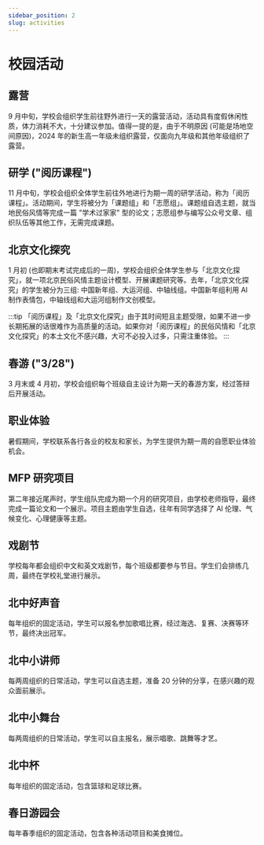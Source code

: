 ```yaml
---
sidebar_position: 2
slug: activities
---
```


# 校园活动

## 露营

9 月中旬，学校会组织学生前往野外进行一天的露营活动，活动具有度假休闲性质，体力消耗不大，十分建议参加。值得一提的是，由于不明原因 (可能是场地空间原因)，2024 年的新生高一年级未组织露营，仅面向九年级和其他年级组织了露营。

## 研学 ("阅历课程")

11 月中旬，学校会组织全体学生前往外地进行为期一周的研学活动，称为「阅历课程」。活动期间，学生将被分为「课题组」和「志愿组」。课题组自选主题，就当地民俗风情等完成一篇 "学术过家家" 型的论文；志愿组参与编写公众号文章、组织队伍等其他工作，无需完成课题。

## 北京文化探究

1 月初 (也即期末考试完成后的一周)，学校会组织全体学生参与「北京文化探究」，就一项北京民俗风情主题设计模型、开展课题研究等。去年，「北京文化探究」的学生被分为三组: 中国新年组、大运河组、中轴线组。中国新年组利用 AI 制作表情包，中轴线组和大运河组制作文创模型。

:::tip
「阅历课程」及「北京文化探究」由于其时间短且主题受限，如果不进一步长期拓展的话很难作为高质量的活动。如果你对「阅历课程」的民俗风情和「北京文化探究」的本土文化不感兴趣，大可不必投入过多，只需注重体验。
:::

## 春游 ("3/28")

3 月末或 4 月初，学校会组织每个班级自主设计为期一天的春游方案，经过答辩后开展活动。

## 职业体验

暑假期间，学校联系各行各业的校友和家长，为学生提供为期一周的自愿职业体验机会。

## MFP 研究项目

第二年接近尾声时，学生组队完成为期一个月的研究项目，由学校老师指导，最终完成一篇论文和一个展示。项目主题由学生自选，往年有同学选择了 AI 伦理、气候变化、心理健康等主题。

## 戏剧节

学校每年都会组织中文和英文戏剧节，每个班级都要参与节目。学生们会排练几周，最终在学校礼堂进行展示。

## 北中好声音

每年组织的固定活动，学生可以报名参加歌唱比赛，经过海选、复赛、决赛等环节，最终决出冠军。

## 北中小讲师

每两周组织的日常活动，学生可以自选主题，准备 20 分钟的分享，在感兴趣的观众面前展示。

## 北中小舞台

每两周组织的日常活动，学生可以自主报名，展示唱歌、跳舞等才艺。

## 北中杯

每年组织的固定活动，包含篮球和足球比赛。

## 春日游园会

每年春季组织的固定活动，包含各种活动项目和美食摊位。
